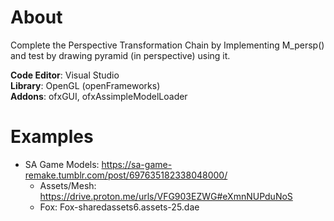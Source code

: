 # About
Complete the Perspective Transformation Chain by Implementing M_persp() and test by drawing pyramid (in perspective) using it.

**Code Editor**: Visual Studio<br>
**Library**: OpenGL (openFrameworks)<br>
**Addons**: ofxGUI, ofxAssimpleModelLoader

# Examples
* SA Game Models: https://sa-game-remake.tumblr.com/post/697635182338048000/
  * Assets/Mesh: https://drive.proton.me/urls/VFG903EZWG#eXmnNUPduNoS
  * Fox: Fox-sharedassets6.assets-25.dae
